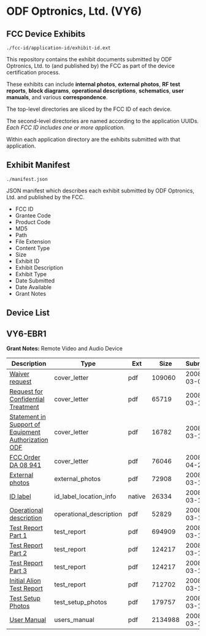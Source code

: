 # ODF Optronics, Ltd. (VY6)
## FCC Device Exhibits

```
./fcc-id/application-id/exhibit-id.ext
```

This repository contains the exhibit documents submitted by ODF Optronics, Ltd. to (and published by) the FCC as part of the device certification process.

These exhibits can include **internal photos**, **external photos**, **RF test reports**, **block diagrams**, **operational descriptions**, **schematics**, **user manuals**, and various **correspondence**.

The top-level directories are sliced by the FCC ID of each device.

The second-level directories are named according to the application UUIDs. *Each FCC ID includes one or more application.*

Within each application directory are the exhibits submitted with that application. 

## Exhibit Manifest

```
./manifest.json
```

JSON manifest which describes each exhibit submitted by ODF Optronics, Ltd. and published by the FCC.

- FCC ID
- Grantee Code
- Product Code
- MD5
- Path
- File Extension
- Content Type
- Size
- Exhibit ID
- Exhibit Description
- Exhibit Type
- Date Submitted
- Date Available
- Grant Notes

## Device List
## VY6-EBR1
**Grant Notes:** Remote Video and Audio Device

| Description | Type | Ext | Size | Submitted | Available |
| ----------- | ---- | --- | ---- | --------- | --------- |
| [Waiver request](VY6-EBR1/d7b838c465973f45e14ca7ba0a8edfda/910003.pdf) | cover_letter | pdf | 109060 | 2008-03-05 | 2008-04-29 |
| [Request for Confidential Treatment](VY6-EBR1/d7b838c465973f45e14ca7ba0a8edfda/914801.pdf) | cover_letter | pdf | 65719 | 2008-03-14 | 2008-04-29 |
| [Statement in Support of Equipment Authorization ODF](VY6-EBR1/d7b838c465973f45e14ca7ba0a8edfda/914850.pdf) | cover_letter | pdf | 16782 | 2008-03-14 | 2008-04-29 |
| [FCC Order DA 08 941](VY6-EBR1/d7b838c465973f45e14ca7ba0a8edfda/933349.pdf) | cover_letter | pdf | 76046 | 2008-04-25 | 2008-04-29 |
| [External photos](VY6-EBR1/d7b838c465973f45e14ca7ba0a8edfda/914782.pdf) | external_photos | pdf | 72908 | 2008-03-14 | 2008-04-29 |
| [ID label](VY6-EBR1/d7b838c465973f45e14ca7ba0a8edfda/914781.native) | id_label_location_info | native | 26334 | 2008-03-14 | 2008-04-29 |
| [Operational description](VY6-EBR1/d7b838c465973f45e14ca7ba0a8edfda/914796.pdf) | operational_description | pdf | 52829 | 2008-03-14 | 2008-04-29 |
| [Test Report Part 1](VY6-EBR1/d7b838c465973f45e14ca7ba0a8edfda/914832.pdf) | test_report | pdf | 694909 | 2008-03-14 | 2008-04-29 |
| [Test Report Part 2](VY6-EBR1/d7b838c465973f45e14ca7ba0a8edfda/914833.pdf) | test_report | pdf | 124217 | 2008-03-14 | 2008-04-29 |
| [Test Report Part 3](VY6-EBR1/d7b838c465973f45e14ca7ba0a8edfda/914834.pdf) | test_report | pdf | 124217 | 2008-03-14 | 2008-04-29 |
| [Initial Alion Test Report](VY6-EBR1/d7b838c465973f45e14ca7ba0a8edfda/914861.pdf) | test_report | pdf | 712702 | 2008-03-14 | 2008-04-29 |
| [Test Setup Photos](VY6-EBR1/d7b838c465973f45e14ca7ba0a8edfda/914849.pdf) | test_setup_photos | pdf | 179757 | 2008-03-14 | 2008-04-29 |
| [User Manual](VY6-EBR1/d7b838c465973f45e14ca7ba0a8edfda/914322.pdf) | users_manual | pdf | 2134988 | 2008-03-13 | 2008-04-29 |
